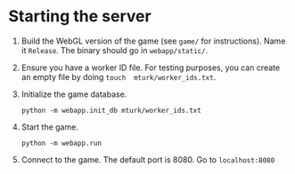 # Starting the server

1. Build the WebGL version of the game (see `game/` for instructions). Name it `Release`. The binary should go in 
`webapp/static/`.
1. Ensure you have a worker ID file. For testing purposes, you can create an empty file by doing `touch 
mturk/worker_ids.txt`.
1. Initialize the game database.

    `python -m webapp.init_db mturk/worker_ids.txt`
1. Start the game.

    `python -m webapp.run`
1. Connect to the game. The default port is 8080. Go to `localhost:8080`
